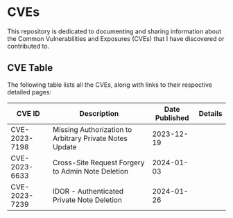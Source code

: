 # CVEs
This repository is dedicated to documenting and sharing information about the Common Vulnerabilities and Exposures (CVEs) that I have discovered or contributed to. 

## CVE Table

The following table lists all the CVEs, along with links to their respective detailed pages:

| **CVE ID**       | **Description**                             | **Date Published** | **Details**                    |
|-------------------|---------------------------------------------|---------------------|---------------------------------|
| CVE-2023-7198     | Missing Authorization to Arbitrary Private Notes Update | 2023-12-19          |     |
| CVE-2023-6633     | Cross-Site Request Forgery to Admin Note Deletion | 2024-01-03          |    |
| CVE-2023-7239     | IDOR -  Authenticated Private Note Deletion| 2024-01-26          |     |
